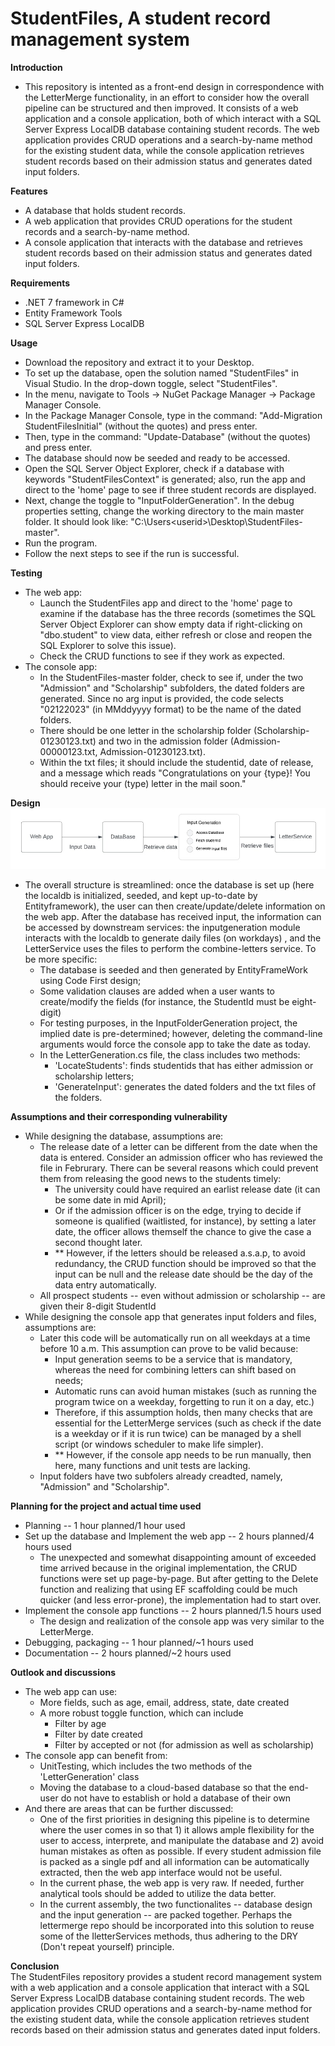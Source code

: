 # StudentFiles, A student record management system 
**Introduction**  
- This repository is intented as a front-end design in correspondence with the LetterMerge functionality, in an effort to consider how the overall pipeline can be structured and then improved. It consists of a web application and a console application, both of which interact with a SQL Server Express LocalDB database containing student records. 
The web application provides CRUD operations and a search-by-name method for the existing student data, 
while the console application retrieves student records based on their admission status and generates dated input folders. 

**Features**  
- A database that holds student records.
- A web application that provides CRUD operations for the student records and a search-by-name method.
- A console application that interacts with the database and retrieves student records based on their admission status and generates dated input folders.

**Requirements**
- .NET 7 framework in C#
- Entity Framework Tools
- SQL Server Express LocalDB  

**Usage**
- Download the repository and extract it to your Desktop.
- To set up the database, open the solution named "StudentFiles" in Visual Studio. In the drop-down toggle, select "StudentFiles".
- In the menu, navigate to Tools -> NuGet Package Manager -> Package Manager Console.
- In the Package Manager Console, type in the command: "Add-Migration StudentFilesInitial" (without the quotes) and press enter.
- Then, type in the command: "Update-Database" (without the quotes) and press enter.
- The database should now be seeded and ready to be accessed.
- Open the SQL Server Object Explorer, check if a database with keywords "StudentFilesContext" is generated; also, run the app and direct to the 'home' page to see if three student records are displayed.
- Next, change the toggle to "InputFolderGeneration". In the debug properties setting, change the working directory to the main master folder. It should look like: "C:\Users\<userid>\Desktop\StudentFiles-master".
- Run the program.
- Follow the next steps to see if the run is successful.  

**Testing**  
- The web app: 
  - Launch the StudentFiles app and direct to the 'home' page to examine if the database has the three records (sometimes the SQL Server Object Explorer can show empty data if right-clicking 
on "dbo.student" to view data, either refresh or close and reopen the SQL Explorer to solve this issue).
  - Check the CRUD functions to see if they work as expected.
- The console app: 
  - In the StudentFiles-master folder, check to see if, under the two "Admission" and "Scholarship" subfolders, the dated folders are generated. Since no arg input is provided, the code selects "02122023" (in MMddyyyy format) to be the name of the dated folders.
  - There should be one letter in the scholarship folder (Scholarship-01230123.txt) and two in the admission folder (Admission-00000123.txt, Admission-01230123.txt).
  - Within the txt files; it should include the studentid, date of release, and a message which reads "Congratulations on your {type}! You should receive your (type) letter in the mail soon." 

**Design**  
![Design Pipeline](pipeline.jpg)  
- The overall structure is streamlined: once the database is set up (here the localdb is initialized, seeded, and kept up-to-date by Entityframework), the user can then create/update/delete information on the web app. After the database has received input, the information can be accessed by downstream services: the inputgeneration module interacts with the localdb to generate daily files (on workdays) , and the LetterService uses the files to perform the combine-letters service. To be more specific:
  - The database is seeded and then generated by EntityFrameWork using Code First design;
  - Some validation clauses are added when a user wants to create/modify the fields (for instance, the StudentId must be eight-digit)
  - For testing purposes, in the InputFolderGeneration project, the implied date is pre-determined; however, deleting the command-line arguments would force the console app to take the date as today.
  - In the LetterGeneration.cs file, the class includes two methods:
    - 'LocateStudents': finds studentids that has either admission or scholarship letters;
    - 'GenerateInput': generates the dated folders and the txt files of the folders.

**Assumptions and their corresponding vulnerability**
- While designing the database, assumptions are:
  - The release date of a letter can be different from the date when the data is entered. Consider an admission officer who has reviewed the file in Februrary. There can be several reasons which could prevent them from releasing the good news to the students timely:
    - The university could have required an earlist release date (it can be some date in mid April);
    - Or if the admission officer is on the edge, trying to decide if someone is qualified (waitlisted, for instance), by setting a later date, the officer allows themself the chance to give the case a second thought later.
    - ** However, if the letters should be released a.s.a.p, to avoid redundancy, the CRUD function should be improved so that the input can be null and the release date should be the day of the data entry automatically.
  - All prospect students -- even without admission or scholarship -- are given their 8-digit StudentId
- While designing the console app that generates input folders and files, assumptions are:  
  - Later this code will be automatically run on all weekdays at a time before 10 a.m. This assumption can prove to be valid because: 
    - Input generation seems to be a service that is mandatory, whereas the need for combining letters can shift based on needs;
    - Automatic runs can avoid human mistakes (such as running the program twice on a weekday, forgetting to run it on a day, etc.)
    - Therefore, if this assumption holds, then many checks that are essential for the LetterMerge services (such as check if the date is a weekday or if it is run twice) can be managed by a shell script (or windows scheduler to make life simpler). 
    - ** However, if the console app needs to be run manually, then here, many functions and unit tests are lacking.
  - Input folders have two subfolers already creadted, namely, "Admission" and "Scholarship".

**Planning for the project and actual time used**
- Planning -- 1 hour planned/1 hour used
- Set up the database and Implement the web app -- 2 hours planned/4 hours used
  - The unexpected and somewhat disappointing amount of exceeded time arrived because in the original implementation, the CRUD functions were set up page-by-page. But after getting to the Delete function and realizing that using EF scaffolding could be much quicker (and less error-prone), the implementation had to start over.
- Implement the console app functions -- 2 hours planned/1.5 hours used
  - The design and realization of the console app was very similar to the LetterMerge.
- Debugging, packaging -- 1 hour planned/~1 hours used
- Documentation -- 2 hours planned/~2 hours used

**Outlook and discussions**  
- The web app can use:
  - More fields, such as age, email, address, state, date created
  - A more robust toggle function, which can include
    - Filter by age
    - Filter by date created
    - Filter by accepted or not (for admission as well as scholarship)
- The console app can benefit from:
  - UnitTesting, which includes the two methods of the 'LetterGeneration' class
  - Moving the database to a cloud-based database so that the end-user do not have to establish or hold a database of their own
- And there are areas that can be further discussed:
  - One of the first priorities in designing this pipeline is to determine where the user comes in so that 1) it allows ample flexibility for the user to access, interprete, and manipulate the database and 2) avoid human mistakes as often as possible. If every student admission file is packed as a single pdf and all information can be automatically extracted, then the web app interface would not be useful.
  - In the current phase, the web app is very raw. If needed, further analytical tools should be added to utilize the data better.
  - In the current assembly, the two functionalites -- database design and the input generation -- are packed together. Perhaps the lettermerge repo should be incorporated into this solution to reuse some of the IletterServices methods, thus adhering to the DRY (Don't repeat yourself) principle.

**Conclusion**  
The StudentFiles repository provides a student record management system with a web application and a console application that interact with a SQL Server Express LocalDB database containing student records. The web application provides CRUD operations and a search-by-name method for the existing student data, while the console application retrieves student records based on their admission status and generates dated input folders. 
